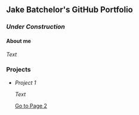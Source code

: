 ## Jake Batchelor's GitHub Portfolio

### _Under Construction_

#### About me

_Text_

### Projects

* _Project 1_

    _Text_
    
    [Go to Page 2](ProDevDoc.md)
